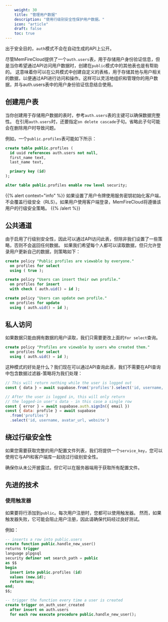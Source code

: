 ```yaml
---
    weight: 30
    title: "管理用户数据"
    description: "使用行级别安全性保护用户数据。"
    icon: "article"
    draft: false
    toc: true
---
```


出于安全目的，`auth`模式不会在自动生成的API上公开。


尽管MemFireCloud提供了一个`auth.users`表，用于存储用户身份验证信息，但是当你希望通过API访问用户数据时，创建在`public`模式中的其他表也是有帮助的。
这意味着你可以在公共模式中创建自定义的表格，用于存储其他与用户相关的数据，以便通过API进行访问和操作。这样可以灵活地组织和管理你的用户数据，并与auth.users表中的用户身份验证信息结合使用。


## 创建用户表

当你创建用于存储用户数据的表时，参考`auth.users`表的主键可以确保数据完整性。
在引用`auth.users`时，还要指定`on delete cascade`子句。省略此子句可能会在删除用户时导致问题。

例如，一个`public.profiles`表可能如下所示：

```sql
create table public.profiles (
  id uuid references auth.users not null,
  first_name text,
  last_name text,

  primary key (id)
);

alter table public.profiles enable row level security;
```

{{% alert context="info" %}}
如果设置了用户令牌使用服务密钥初始化客户端，不会覆盖行级安全（RLS）。如果用户使用客户端登录，MemFireCloud将遵循该用户的行级安全策略。
{{% /alert %}}

## 公共通道

由于启用了行级别安全性，因此可以通过API访问此表，但除非我们设置了一些策略，否则不会返回任何数据。
如果我们希望每个人都可以读取数据，但只允许登录用户更新自己的数据，则策略如下：

```sql
create policy "Public profiles are viewable by everyone."
  on profiles for select
  using ( true );

create policy "Users can insert their own profile."
  on profiles for insert
  with check ( auth.uid() = id );

create policy "Users can update own profile."
  on profiles for update
  using ( auth.uid() = id );
```

## 私人访问

如果数据只能由拥有数据的用户读取，我们只需要更改上面的`for select`查询。

```sql
create policy "Profiles are viewable by users who created them."
  on profiles for select
  using ( auth.uid() = id );
```

这种模式的好处是什么？我们现在可以通过API查询此表，我们不需要在API查询中包含数据过滤器-策略将为我们处理：

```js
// This will return nothing while the user is logged out
const { data } = await supabase.from('profiles').select('id, username, avatar_url, website')

// After the user is logged in, this will only return
// the logged-in user's data - in this case a single row
const { error } = await supabase.auth.signIn({ email })
const { data: profile } = await supabase
  .from('profiles')
  .select('id, username, avatar_url, website')
```

## 绕过行级安全性

如果您需要获取完整的用户配置文件列表，我们将提供一个`service_key`，您可以使用它与API和客户端库一起绕过行级别安全性。

确保你从未公开披露过。但它可以在服务器端用于获取所有配置文件。


## 先进的技术

### 使用触发器

如果要将行添加到`public`。每次用户注册时，您都可以使用触发器。
然而，如果触发器失败，它可能会阻止用户注册，因此请确保代码经过良好测试。

例如：

```sql
-- inserts a row into public.users
create function public.handle_new_user()
returns trigger
language plpgsql
security definer set search_path = public
as $$
begin
  insert into public.profiles (id)
  values (new.id);
  return new;
end;
$$;

-- trigger the function every time a user is created
create trigger on_auth_user_created
  after insert on auth.users
  for each row execute procedure public.handle_new_user();
```


